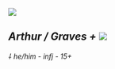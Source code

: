 ![](https://media.discordapp.net/attachments/1137135625619902556/1154978379066507334/0ccf65a7aaa656320ab6c642e7f6a5b1.jpg?width=545&height=468)

## ***Arthur / Graves +*** ![](https://media.discordapp.net/attachments/1148552719670452266/1149476944602222592/2f620826.gif)

*⸸ he/him - infj - 15+*
